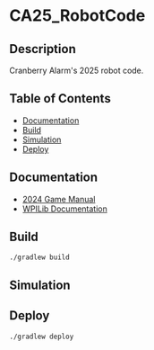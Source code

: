 # CA25_RobotCode

## Description

Cranberry Alarm's 2025 robot code.

## Table of Contents
- [Documentation](#documentation)
- [Build](#build)
- [Simulation](#simulation)
- [Deploy](#deploy)

## Documentation

- [2024 Game Manual](https://firstfrc.blob.core.windows.net/frc2024/Manual/2024GameManual.pdf)
- [WPILib Documentation](https://docs.wpilib.org/en/stable/index.html)

## Build

```
./gradlew build
```

## Simulation

## Deploy

```
./gradlew deploy
```
